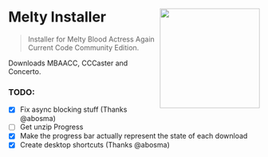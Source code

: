 # Melty Installer <img src="MeltyInstaller/necobox.png" align="right" width="200">

> Installer for Melty Blood Actress Again Current Code Community Edition.

Downloads MBAACC, CCCaster and Concerto.

### TODO:
- [x] Fix async blocking stuff (Thanks @abosma)
- [ ] Get unzip Progress
- [x] Make the progress bar actually represent the state of each download
- [x] Create desktop shortcuts (Thanks @abosma)

